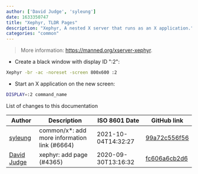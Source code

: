 ```yaml
---
author: ['David Judge', 'syleung']
date: 1633350747
title: "Xephyr, TLDR Pages"
description: "Xephyr, A nested X server that runs as an X application."
categories: "common"
---
```

> More information: <https://manned.org/xserver-xephyr>.

- Create a black window with display ID ":2":

```bash
Xephyr -br -ac -noreset -screen 800x600 :2
```

- Start an X application on the new screen:

```bash
DISPLAY=:2 command_name
```
List of changes to this documentation


Author | Description | ISO 8601 Date | GitHub link
------|-----|-----|-----
[syleung](mailto:syleung@users.noreply.github.com) | common/x*: add more information link (#6664) | 2021-10-04T14:32:27 | [99a72c556f56](https://github.com/tldr-pages/tldr/commit/99a72c556f563a928a10ff2c2146ad42d9af2990)
[David Judge](mailto:dbiro97@gmail.com) | xephyr: add page (#4365) | 2020-09-30T13:16:32 | [fc606a6cb2d6](https://github.com/tldr-pages/tldr/commit/fc606a6cb2d6ab53d6732d600d1a20b5d0a4afbe)

